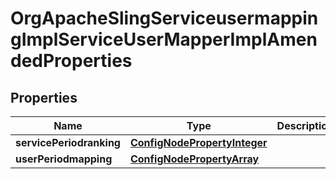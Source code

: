 
# OrgApacheSlingServiceusermappingImplServiceUserMapperImplAmendedProperties

## Properties
Name | Type | Description | Notes
------------ | ------------- | ------------- | -------------
**servicePeriodranking** | [**ConfigNodePropertyInteger**](ConfigNodePropertyInteger.md) |  |  [optional]
**userPeriodmapping** | [**ConfigNodePropertyArray**](ConfigNodePropertyArray.md) |  |  [optional]



